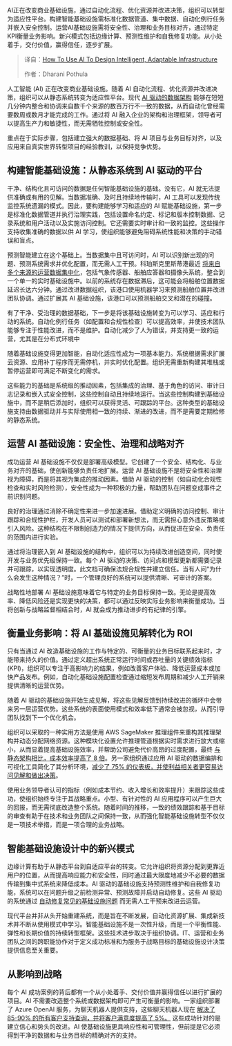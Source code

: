 <!--
title: 如何利用AI设计智能、自适应的基础设施
cover: https://cdn.thenewstack.io/media/2025/07/099fa948-rahul-mishra-7vnpuky3gg4-unsplash-scaled.jpg
summary: AI正在改变商业基础设施，通过自动化流程、优化资源并改进决策，组织可以转型为适应性平台。构建智能基础设施需标准化数据管道、集中数据、自动化例行任务并嵌入安全控制。运营AI基础设施需将安全性、治理和业务目标对齐，通过特定KPI衡量业务影响。新兴模式包括边缘计算、预测性维护和自我修复功能。从小处着手，交付价值，赢得信任，逐步扩展。
-->

AI正在改变商业基础设施，通过自动化流程、优化资源并改进决策，组织可以转型为适应性平台。构建智能基础设施需标准化数据管道、集中数据、自动化例行任务并嵌入安全控制。运营AI基础设施需将安全性、治理和业务目标对齐，通过特定KPI衡量业务影响。新兴模式包括边缘计算、预测性维护和自我修复功能。从小处着手，交付价值，赢得信任，逐步扩展。

> 译自：[How To Use AI To Design Intelligent, Adaptable Infrastructure](https://thenewstack.io/how-to-use-ai-to-design-intelligent-adaptable-infrastructure/)
> 
> 作者：Dharani Pothula

人工智能 (AI) 正在改变商业基础设施。随着 AI 自动化流程、优化资源并改进决策，组织可以从静态系统转变为适应性平台。现代 [AI 驱动的数据架构](https://engineering.salesforce.com/how-a-new-ai-architecture-unifies-1000-sources-and-100-million-rows-in-5-minutes/) 能够在短短几分钟内整合和协调来自数千个来源的数百万行不一致的数据，从而自动化曾经需要数周或数月才能完成的工作。通过将 AI 融入企业的架构和治理框架，领导者可以提高生产力和敏捷性，而无需牺牲控制或安全性。

重点在于实际步骤，包括建立强大的数据基础、将 AI 项目与业务目标对齐，以及应用来自真实世界转型项目的经验教训，以保持竞争优势。

## 构建智能基础设施：从静态系统到 AI 驱动的平台

干净、结构化且可访问的数据是任何智能基础设施的基础。没有它，AI 就无法提供准确或有用的见解。当数据准确、及时且持续地传输时，AI 工具可以发现传统监控系统遗漏的模式。因此，要构建能够学习和适应的 AI 赋能基础设施，第一步是标准化数据管道并执行治理实践，包括设置命名约定、标记和版本控制数据、记录系统和用户活动以及实施访问控制。它还需要实时审计和一致的监控。这些操作支持收集准确的数据以供 AI 学习，使组织能够避免阻碍系统性能和决策的手动错误和盲点。

预测智能建立在这个基础上。当数据集中且可访问时，AI 可以识别新出现的问题、预测系统需求并优化配置，而无需人工干预。科珀斯克里斯蒂港最近 [将来自多个来源的运营数据集中化](https://www.businessinsider.com/corpus-christi-port-ai-ship-tracking-emergency-training-2025-5)，包括气象传感器、船舶应答器和摄像头系统，整合到一个单一的实时基础设施中。以前的系统存在数据滞后，这可能会将船舶位置数据延迟长达六分钟。通过改进数据组织，该港口使用机器学习来预测船舶位置并改进团队协调。通过扩展其 AI 基础设施，该港口可以预测船舶交叉和潜在的碰撞。

有了干净、受治理的数据基础，下一步是将该基础设施转变为可以学习、适应和行动的系统。自动化例行任务（如配置和合规性检查）可以提高效率，并使技术团队能够专注于性能改进，而不是维护。自动化减少了人为错误，并支持更一致的运营，尤其是在分布式环境中

随着基础设施变得更加智能，自动化适应性成为一项基本能力。系统根据需求扩展云资源、应用补丁程序而无需停机，并实时优化配置。组织无需重新构建其堆栈或暂停运营即可满足不断变化的需求。

这些能力的基础是系统级的推动因素，包括集成的治理、基于角色的访问、审计日志记录和嵌入式安全控制，这些控制自动且持续地运行。当这些控制构建到基础设施中，而不是稍后添加时，组织可以获得灵活、可跟踪的平台。这种类型的基础设施支持由数据驱动并与实际使用相一致的持续、渐进的改进，而不是需要定期检修的静态系统。

## 运营 AI 基础设施：安全性、治理和战略对齐

成功运营 AI 基础设施不仅仅是部署高级模型。它创建了一个安全、结构化、与业务对齐的基础，使创新能够负责任地扩展。运营 AI 基础设施不是将安全性和治理视为障碍，而是将其视为集成的推动因素。借助 AI 驱动的控制（如自动化合规性检查和实时风险检测），安全性成为一种积极的力量，帮助团队在问题变成事件之前识别问题。

良好的治理通过消除不确定性来进一步加速进展。借助定义明确的访问控制、审计跟踪和合规性护栏，开发人员可以测试和部署新想法，而无需担心意外违反策略或引入风险。这种结构在不限制创造力的情况下提供方向，从而促进在安全、负责任的范围内进行实验。

通过将治理嵌入到 AI 基础设施的结构中，组织可以为持续改进创造空间，同时使开发与业务优先级保持一致。每个 AI 驱动的决策、访问点和模型更新都需要记录并可跟踪，以实现透明度。此文档可确保法规合规性并建立信任。当有人问“为什么会发生这种情况？”时，一个管理良好的系统可以提供清晰、可审计的答案。

战略性地部署 AI 基础设施意味着它与特定的业务目标保持一致。无论是提高效率、降低风险还是实现更快的决策，都可以通过反映实际业务影响来衡量成功。当将创新与战略监督相结合时，AI 就会成为推动进步的有纪律的引擎。

## 衡量业务影响：将 AI 基础设施见解转化为 ROI

只有当通过 AI 改造基础设施的工作与特定的、可衡量的业务目标联系起来时，才能带来持久的价值。通过定义超出系统正常运行时间或吞吐量的关键绩效指标 (KPI)，组织可以专注于高影响力的结果，例如改善客户体验、降低运营成本或加快产品发布。例如，自动化基础设施配置检查通过缩短发布周期和减少人工开销来提供清晰的运营优势。

随着 AI 驱动的基础设施开始生成见解，将这些见解反馈到持续改进的循环中会带来另一层运营优势。这些系统的表面使用模式和效率低下通常会被忽视，从而引导团队找到下一个优化机会。

组织可以采取的一种实用方法是使用 AWS SageMaker 推理组件来重构其推理架构并动态分配网络资源。这种模块化设置允许推理管道根据实时需求进行放大或缩小，从而显着提高基础设施效率，并帮助公司避免代价高昂的过度配置，最终 [与静态架构相比，成本效率提高了 8 倍](https://engineering.salesforce.com/how-aws-sagemaker-inference-components-save-ai-inference-costs-by-up-to-8x/)。另一家组织通过应用 AI 驱动的数据编排和可视化工具简化了其分析环境，[减少了 75% 的仪表板，并使利益相关者更容易访问见解和做出决策](https://www.salesforce.com/customer-stories/wef-connects-data-integrates-systems/)。

使用业务领导者认可的指标（例如成本节约、收入增长和效率提升）来跟踪这些成功，使组织始终专注于其战略重点。小型、有针对性的 AI 应用程序可以产生巨大的回报，而无需彻底改造整个系统。随着时间的推移，一致的绩效跟踪和基于目标的审查有助于在技术和业务团队之间保持一致，从而强化智能基础设施转型不仅仅是一项技术举措，而是一项合理的业务战略。

## **智能基础设施设计中的新兴模式**

边缘计算有助于从静态平台到自适应平台的转变。它允许组织将资源分配到更靠近用户的位置，从而提高响应能力和安全性，同时通过最大限度地减少不必要的数据传输到集中式系统来降低成本。AI 驱动的基础设施支持预测性维护和自我修复功能，系统可以在问题升级之前检测异常、预测故障并启动自动修复。这些 AI 驱动的系统通过 [自动修复常见的基础设施问题](https://blog.nashtechglobal.com/ai-powered-cloud-operations-implementing-self-healing-systems/) 而无需人工干预来改进云运营。

现代平台并非从头开始重建系统，而是旨在不断发展，自动化资源扩展、集成新技术并不断从使用模式中学习。智能基础设施不是一次性升级，而是一个平衡性能、弹性和长期价值的持续转型框架。这些技术进步取决于组织协调。IT、运营和业务团队之间的跨职能协作对于定义成功标准和为服务于战略目标的基础设施设计决策提供信息至关重要。

## **从影响到战略**

每个 AI 成功案例的背后都有一个从小处着手、交付价值并赢得信任以进行扩展的项目。AI 不需要改造整个系统或数据架构即可产生可衡量的影响。一家组织部署了 Azure OpenAI 服务，为聊天机器人提供支持，这些聊天机器人现在 [解决了 85-90% 的所有客户支持查询，并将客户满意度提高了 5%。](https://www.microsoft.com/en-in/aifirstmovers/urban-company) 这些成功针对的是建立信心和势头的改进。AI 使基础设施更具响应性和可管理性，但前提是它必须得到干净的数据和与业务目标的精确对齐的支持。